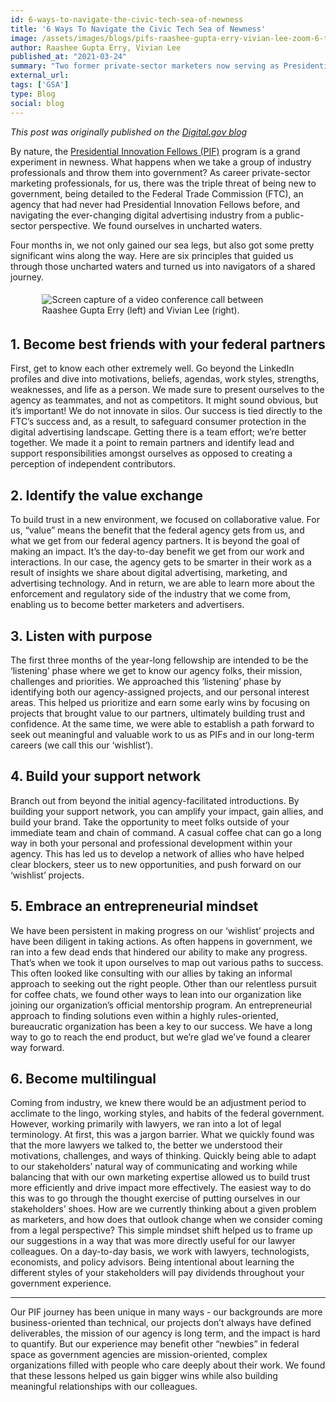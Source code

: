 ```yaml
---
id: 6-ways-to-navigate-the-civic-tech-sea-of-newness
title: '6 Ways To Navigate the Civic Tech Sea of Newness'
image: /assets/images/blogs/pifs-raashee-gupta-erry-vivian-lee-zoom-6-tips.png
author: Raashee Gupta Erry, Vivian Lee
published_at: "2021-03-24"
summary: "Two former private-sector marketers now serving as Presidential Innovation Fellows share tips for building relationships and finding your way as a civic technologist"
external_url:
tags: ['GSA']
type: Blog
social: blog
---
```


*This post was originally published on the [Digital.gov blog](https://digital.gov/2021/03/24/6-ways-to-navigate-the-civic-tech-sea-of-newness/)*

By nature, the [Presidential Innovation Fellows (PIF)](https://presidentialinnovationfellows.gov/) program is a grand experiment in newness. What happens when we take a group of industry professionals and throw them into government? As career private-sector marketing professionals, for us, there was the triple threat of being new to government, being detailed to the Federal Trade Commission (FTC), an agency that had never had Presidential Innovation Fellows before, and navigating the ever-changing digital advertising industry from a public-sector perspective. We found ourselves in uncharted waters.

Four months in, we not only gained our sea legs, but also got some pretty significant wins along the way. Here are six principles that guided us through those uncharted waters and turned us into navigators of a shared journey.

<figure style="width: 80%; display: flex; flex-flow: column; padding: 5px; margin: auto;">
  <img src="{{site.baseurl}}/assets/images/blogs/pifs-raashee-gupta-erry-vivian-lee-zoom-6-tips.png" alt="Screen capture of a video conference call between Raashee Gupta Erry (left) and Vivian Lee (right)."/>
</figure>

## **1. Become best friends with your federal partners**
First, get to know each other extremely well. Go beyond the LinkedIn profiles and dive into motivations, beliefs, agendas, work styles, strengths, weaknesses, and life as a person. We made sure to present ourselves to the agency as teammates, and not as competitors. It might sound obvious, but it’s important! We do not innovate in silos. Our success is tied directly to the FTC’s success and, as a result, to safeguard consumer protection in the digital advertising landscape. Getting there is a team effort; we’re better together. We made it a point to remain partners and identify lead and support responsibilities amongst ourselves as opposed to creating a perception of independent contributors.   

## **2. Identify the value exchange** 
To build trust in a new environment, we focused on collaborative value. For us, “value” means the benefit that the federal agency gets from us, and what we get from our federal agency partners. It is beyond the goal of making an impact. It’s the day-to-day benefit we get from our work and interactions. In our case, the agency gets to be smarter in their work as a result of insights we share about digital advertising, marketing, and advertising technology. And in return, we are able to learn more about the enforcement and regulatory side of the industry that we come from, enabling us to become better marketers and advertisers. 

## **3. Listen with purpose** 
The first three months of the year-long fellowship are intended to be the ‘listening’ phase where we get to know our agency folks, their mission, challenges and priorities. We approached this ‘listening’ phase by identifying both our agency-assigned projects, and our personal interest areas. This helped us prioritize and earn some early wins by focusing on projects that brought value to our partners, ultimately building trust and confidence. At the same time, we were able to establish a path forward to seek out meaningful and valuable work to us as PIFs and in our long-term careers (we call this our ‘wishlist’). 

## **4. Build your support network** 
Branch out from beyond the initial agency-facilitated introductions. By building your support network, you can amplify your impact, gain allies, and build your brand. Take the opportunity to meet folks outside of your immediate team and chain of command. A casual coffee chat can go a long way in both your personal and professional development within your agency. This has led us to develop a network of allies who have helped clear blockers, steer us to new opportunities, and push forward on our ‘wishlist’ projects. 

## **5. Embrace an entrepreneurial mindset** 
We have been persistent in making progress on our ‘wishlist’ projects and have been diligent in taking actions. As often happens in government, we ran into a few dead ends that hindered our ability to make any progress. That’s when we took it upon ourselves to map out various paths to success. This often looked like consulting with our allies by taking an informal approach to seeking out the right people. Other than our relentless pursuit for coffee chats, we found other ways to lean into our organization like joining our organization’s official mentorship program. An entrepreneurial approach to finding solutions even within a highly rules-oriented, bureaucratic organization has been a key to our success. We have a long way to go to reach the end product, but we’re glad we’ve found a clearer way forward. 

## **6. Become multilingual**
Coming from industry, we knew there would be an adjustment period to acclimate to the lingo, working styles, and habits of the federal government. However, working primarily with lawyers, we ran into a lot of legal terminology. At first, this was a jargon barrier. What we quickly found was that the more lawyers we talked to, the better we understood their motivations, challenges, and ways of thinking. Quickly being able to adapt to our stakeholders’ natural way of communicating and working while balancing that with our own marketing expertise allowed us to build trust more efficiently and drive impact more effectively. The easiest way to do this was to go through the thought exercise of putting ourselves in our stakeholders’ shoes. How are we currently thinking about a given problem as marketers, and how does that outlook change when we consider coming from a legal perspective? This simple mindset shift helped us to frame up our suggestions in a way that was more directly useful for our lawyer colleagues. On a day-to-day basis, we work with lawyers, technologists, economists, and policy advisors. Being intentional about learning the different styles of your stakeholders will pay dividends throughout your government experience. 

---
Our PIF journey has been unique in many ways - our backgrounds are more business-oriented than technical, our projects don’t always have defined deliverables, the mission of our agency is long term, and the impact is hard to quantify. But our experience may benefit other “newbies” in federal space as government agencies are mission-oriented, complex organizations filled with people who care deeply about their work. We found that these lessons helped us gain bigger wins while also building meaningful relationships with our colleagues. 

